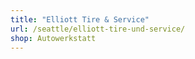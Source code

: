 ```yaml
---
title: "Elliott Tire & Service"
url: /seattle/elliott-tire-und-service/
shop: Autowerkstatt
---
```

